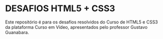 # DESAFIOS HTML5 + CSS3

Este repositório é para os desafios resolvidos do Curso de HTML5 e CSS3 da plataforma Curso em Vídeo, apresentados pelo professor Gustavo Guanabara.
